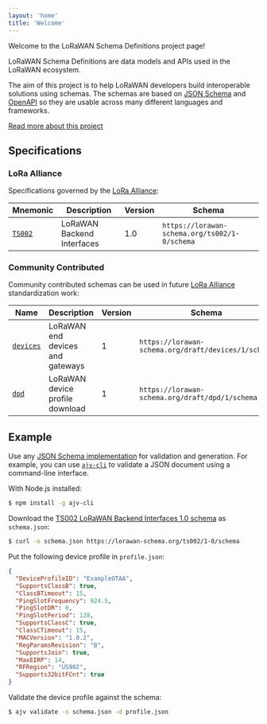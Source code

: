 ```yaml
---
layout: 'home'
title: 'Welcome'
---
```


Welcome to the LoRaWAN Schema Definitions project page!

LoRaWAN Schema Definitions are data models and APIs used in the LoRaWAN ecosystem.

The aim of this project is to help LoRaWAN developers build interoperable solutions using schemas. The schemas are based on [JSON Schema][json-schema] and [OpenAPI][open-api] so they are usable across many different languages and frameworks.

[Read more about this project](about.md)

## Specifications

### LoRa Alliance

Specifications governed by the [LoRa Alliance][lora-alliance]:

| Mnemonic | Description | Version | Schema |
--- | --- | --- | ---
[`TS002`](ts002) | LoRaWAN Backend Interfaces | 1.0 | `https://lorawan-schema.org/ts002/1-0/schema`

### Community Contributed

Community contributed schemas can be used in future [LoRa Alliance][lora-alliance] standardization work:

| Name | Description | Version | Schema |
--- | --- | --- | ---
[`devices`](draft/devices) | LoRaWAN end devices and gateways | 1 | `https://lorawan-schema.org/draft/devices/1/schema`
[`dpd`](draft/dpd) | LoRaWAN device profile download | 1 | `https://lorawan-schema.org/draft/dpd/1/schema`

## Example

Use any [JSON Schema implementation][json-schema-implementations] for validation and generation. For example, you can use [`ajv-cli`][ajv-cli] to validate a JSON document using a command-line interface.

With Node.js installed:

```bash
$ npm install -g ajv-cli
```

Download the [TS002 LoRaWAN Backend Interfaces 1.0 schema](ts002/1-0) as `schema.json`:

```bash
$ curl -o schema.json https://lorawan-schema.org/ts002/1-0/schema
```

Put the following device profile in `profile.json`:

```json
{
  "DeviceProfileID": "ExampleOTAA",
  "SupportsClassB": true,
  "ClassBTimeout": 15,
  "PingSlotFrequency": 924.5,
  "PingSlotDR": 0,
  "PingSlotPeriod": 128,
  "SupportsClassC": true,
  "ClassCTimeout": 15,
  "MACVersion": "1.0.2",
  "RegParamsRevision": "B",
  "SupportsJoin": true,
  "MaxEIRP": 14,
  "RFRegion": "US902",
  "Supports32bitFCnt": true
}
```

Validate the device profile against the schema:

```bash
$ ajv validate -s schema.json -d profile.json
```

[json-schema]: https://json-schema.org
[open-api]: https://www.openapis.org/
[lora-alliance]: https://www.lora-alliance.org
[json-schema-implementations]: https://json-schema.org/implementations.html
[ajv-cli]: https://github.com/jessedc/ajv-cli
